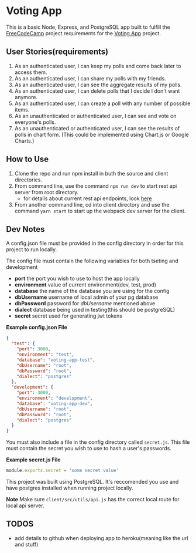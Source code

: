 # Voting App
This is a basic Node, Express, and PostgreSQL app built to fulfill the [FreeCodeCamp](https://www.freecodecamp.com) project requirements for the [Voting App](https://www.freecodecamp.com/challenges/build-a-voting-app) project.

## User Stories(requirements)
1. As an authenticated user, I can keep my polls and come back later to access them.
2. As an authenticated user, I can share my polls with my friends.
3. As an authenticated user, I can see the aggregate results of my polls.
4. As an authenticated user, I can delete polls that I decide I don't want anymore.
5. As an authenticated user, I can create a poll with any number of possible items.
6. As an unauthenticated or authenticated user, I can see and vote on everyone's polls.
7. As an unauthenticated or authenticated user, I can see the results of polls in chart form. (This could be implemented using Chart.js or Google Charts.)

## How to Use
1. Clone the repo and run npm install in buth the source and client directories. 
2. From command line, use the command `npm run dev` to start rest api server from root directory.
   * for details about current rest api endpoints, look [here](./apiReference.md)
3. From another command line, cd into client directory and use the command `yarn start` to start up the webpack dev server for the client.

## Dev Notes
A config.json file must be provided in the config directory in order for this project to run locally. 

The config file must contain the following variables for both tseting and development
* **port** the port you wish to use to host the app locally
* **environment** value of current environment(dev, test, prod)
* **database** the name of the database you are using for the config
* **dbUsername** username of local admin of your pg database
* **dbPassword** password for *dbUsername* mentioned above
* **dialect** database being used in testing(this should be postgreSQL)
* **secret** secret used for generating jwt tokens

**Example config.json File**
```json
{
  "test": {
    "port": 3000,
    "environment": "test",
    "database": "voting-app-test",
    "dbUsername": "root",
    "dbPassword": "root",
    "dialect": "postgres"
  },
  "development": {
    "port": 3000,
    "environment": "development",
    "database": "voting-app-dev",
    "dbUsername": "root",
    "dbPassword": "root",
    "dialect": "postgres"
  }
}
```

You must also include a file in the config directory called `secret.js`. This file must contain the secret you wish to use to hash a user's passwords.

**Example secret.js File**
```javascript
module.exports.secret = 'some secret value'
```

This project was built using PostgreSQL. It's reccomended you use and have postgres installed when running project locally.

**Note** Make sure `client/src/utils/api.js` has the correct local route for local api server.


## TODOS
* add details to github when deploying app to heroku(meaning like the url and stuff)
